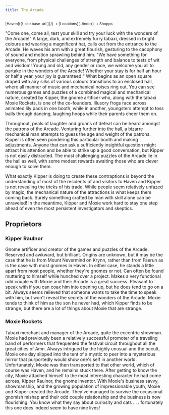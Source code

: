```yaml
---
title: The Arcade
---
```


<span style="font-size:smaller;">
  [Haven]({{ site.base-url }}/) -> [Locations](../index) -> Shopps
</span>

"Come one, come all, test your skill and try your luck with the wonders of the Arcade!"  A large, dark, and extremely furry tabaxi, dressed in bright colours and wearing a magnificent hat, calls out from the entrance to the Arcade.  He waves his arm with a great flourish, gesturing to the cacophony of sound and motion sprawling behind him.  "We have something for everyone, from physical challenges of strength and balance to tests of wit and wisdom!  Young and old, any gender or race, we welcome you all to partake in the wonders of the Arcade!  Whether your stay is for half an hour or half a year, your joy is guaranteed!"  What begins as an open square draped with airy silks of various colours transitions to an enclosed hall, where all manner of music and mechanical noises ring out.  You can see numerous games and puzzles of a combined magical and mechanical nature, created by Kipper, the gnome artificer who, along with the tabaxi Moxie Rockets, is one of the co-founders.  Illusory frogs race across animated lily pads in one booth, while in another, youngsters attempt to toss balls through dancing, laughing hoops while their parents cheer them on.

Throughout, peals of laughter and groans of defeat can be heard amongst the patrons of the Arcade.  Venturing further into the hall, a bizarre mechanical man attempts to guess the age and weight of the patrons.  Kipper is often seen pondering this particular booth and making adjustments.  Anyone that can ask a sufficiently insightful question might attract his attention and be able to strike up a good conversation, but Kipper is not easily distracted.  The most challenging puzzles of the Arcade lie in the hall as well, with some modest rewards awaiting those who are clever enough to solve them.

What exactly Kipper is doing to create these contraptions is beyond the understanding of most of the residents of and visitors to Haven and Kipper is not revealing the tricks of his trade.  While people seem relatively unfazed by magic, the mechanical nature of the attractions is what keeps them coming back.  Surely something crafted by man with skill alone can be unraveled!  In the meantime, Kipper and Moxie work hard to stay one step ahead of even the most persistent investigators and skeptics.

## Proprietors

### Kipper Raulnor

Gnome artificer and creator of the games and puzzles of the Arcade.  Reserved and awkward, but brilliant.  Origins are unknown, but it may be the case that he is from Mount Nevermind on Krynn, rather than from Faerun as is the case with most gnomes in Haven.  In either case, he stands a little apart from most people, whether they're gnomes or not.  Can often be found muttering to himself while hunched over a project.  Makes a very functional odd couple with Moxie and their Arcade is a great success.  Pleasant to speak with if you can coax him into opening up, but he does tend to go on a bit.  Always seems relieved that someone wants to take the time to speak with him, but won't reveal the secrets of the wonders of the Arcade.  Moxie tends to think of him as the son he never had, which Kipper finds to be strange, but there are a lot of things about Moxie that are strange.

### Moxie Rockets

Tabaxi merchant and manager of the Arcade, quite the eccentric showman.  Moxie had previously been a relatively successful promoter of a traveling band of performers that frequented the festival circuit throughout all the great cities of Amn.  Always intrigued by the highly unusual and the occult, Moxie one day slipped into the tent of a mystic to peer into a mysterious mirror that purportedly would show one's self in another world.  Unfortunately, Moxie was then transported to that other world, which of course was Haven, and he remains stuck there.  After getting to know the city, Moxie attached himself to the most interesting character he had come across, Kipper Raulnor, the gnome inventor.  With Moxie's business savvy, showmanship, and the growing population of impressionable youth, Moxie and Kipper created the Arcade.  They've managed to survive the occasional gnomish mishap and their odd couple relationship and the business is now flourishing.  You know what they say about curiosity and cats . . . fortunately this one does indeed seem to have nine lives!
